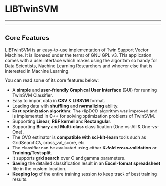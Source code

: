 # LIBTwinSVM
***
***
## Core Features
LIBTwinSVM is an easy-to-use implementation of Twin Support Vector Machine.  It is licensed under the terms of GNU GPL v3. This application comes with a user interface which makes using the algorithm so handy for Data Scientists, Machine Learning Researchers and whoever else that is interested in Machine Learning.
<br>

You can read some of its core features below:
- A **simple** and **user-friendly Graphical User Interface** (GUI) for running TwinSVM Classifier.
- Easy to import data in **CSV** & **LIBSVM** format.
- Loading data with **shuffling** and **normalizing** ability.
- **Fast optimization algorithm**: The clipDCD algorithm was improved and is implemented in **C++** for solving optimization problems of TwinSVM.
- Supporting **Linear**, **RBF kernel** and **Rectangular**.
- Supporting **Binary** and **Multi-class** classification (One-vs-All & One-vs-One).
- The OVO estimator is **compatible with sci-kit-learn** tools such as GridSearchCV, cross_val_score, etc.
- The classifier can be evaluated using either **K-fold cross-validation** or **Training/Test split**.
- It supports **grid search** over C and gamma parameters.
- **Saving** the detailed classification result in an **Excel-format spreadsheet** file in the custom location.
- **Keeping log** of the entire training session to keep track of best training results.